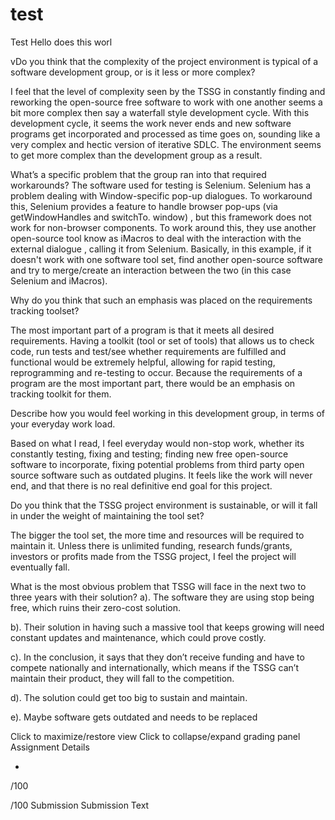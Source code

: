 # test
Test
Hello does this worl

vDo you think that the complexity of the project environment is typical of a software development group, or is it less or more complex?
 

I feel that the level of complexity seen by the TSSG in constantly finding and reworking the open-source free software to work with one another seems a bit more complex then say a waterfall style development cycle. With this development cycle, it seems the work never ends and new software programs get incorporated and processed as time goes on, sounding like a very complex and hectic version of iterative SDLC. The environment seems to get more complex than the development group as a result.

 

 

What’s a specific problem that the group ran into that required workarounds?
 The software used for testing is Selenium. Selenium has a problem dealing with Window-specific pop-up dialogues. To workaround this, Selenium provides a feature to handle browser pop-ups (via getWindowHandles and switchTo. window) , but this framework does not work for non-browser components. To work around this,  they use another open-source tool know as iMacros to deal with  the interaction with the external dialogue , calling it from Selenium. Basically, in this example, if it doesn't work with one software tool set, find another open-source software and try to merge/create an interaction between the two (in this case Selenium and iMacros).

 

 

Why do you think that such an emphasis was placed on the requirements tracking toolset?
 

The most important part of a program is that it meets all desired requirements. Having a toolkit (tool or set of tools) that allows us to check code, run tests and test/see whether requirements are fulfilled and functional would be extremely helpful, allowing for rapid testing, reprogramming and re-testing to occur. Because the requirements of a program are the most important part, there would be an emphasis on tracking toolkit for them.

 

Describe how you would feel working in this development group, in terms of your everyday work load.
 

Based on what I read, I feel everyday would non-stop work, whether its constantly testing, fixing and testing; finding new free open-source software to incorporate, fixing potential problems from third party open source software such as outdated plugins. It feels like the work will never end, and that there is no real definitive end goal for this project.

 

 

Do you think that the TSSG project environment is sustainable, or will it fall in under the weight of maintaining the tool set?
 

The bigger the tool set, the more time and resources will be required to maintain it. Unless there is unlimited funding, research funds/grants, investors or profits made from the TSSG project, I feel the project will eventually fall.

 

What is the most obvious problem that TSSG will face in the next two to three years with their solution?
a). The software they are using stop being free, which ruins their zero-cost solution.

b). Their solution in having such a massive tool that keeps growing will need constant updates and maintenance, which could prove costly.

c). In the conclusion, it says that they don’t receive funding and have to compete nationally and internationally, which means if the TSSG can’t maintain their product, they will fall to the competition.

d). The solution could get too big to sustain and maintain.

e). Maybe software gets outdated and needs to be replaced


Click to maximize/restore view Click to collapse/expand grading panel	
Assignment Details

-
/100
 
/100
Submission
Submission Text
 
